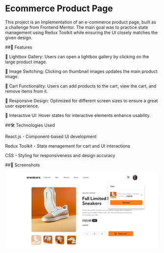 # Ecommerce Product Page 

This project is an implementation of an e-commerce product page, built as a challenge from Frontend Mentor. The main goal was to practice state management using Redux Toolkit while ensuring the UI closely matches the given design.

##🚀 Features

📸 Lightbox Gallery: Users can open a lightbox gallery by clicking on the large product image.

🔄 Image Switching: Clicking on thumbnail images updates the main product image.

🛒 Cart Functionality: Users can add products to the cart, view the cart, and remove items from it.

📱 Responsive Design: Optimized for different screen sizes to ensure a great user experience.

🎨 Interactive UI: Hover states for interactive elements enhance usability.

##🛠️ Technologies Used

React.js - Component-based UI development

Redux Toolkit - State management for cart and UI interactions

CSS - Styling for responsiveness and design accuracy

##📸 Screenshots

![Product Page Screenshot](./public/final-result.png)